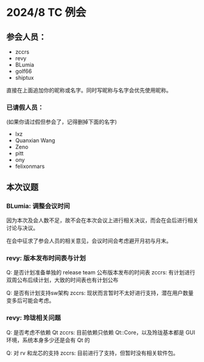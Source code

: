 2024/8 TC 例会
===

## 参会人员：

- zccrs
- revy
- BLumia
- golf66
- shiptux

直接在上面追加你的昵称或名字。同时写昵称与名字会优先使用昵称。

### 已请假人员：

(如果你请过假但参会了，记得删掉下面的名字)

- lxz
- Quanxian Wang
- Zeno
- pitt
- ony
- felixonmars

## 本次议题

### BLumia: 调整会议时间

因为本次及会人数不足，故不会在本次会议上进行相关决议，而会在会后进行相关讨论与决议。

在会中征求了参会人员的相关意见，会议时间会考虑避开月初与月末。

### revy: 版本发布时间表与计划

Q: 是否计划准备单独的 release team 公布版本发布的时间表
zccrs: 有计划进行双周公布后续计划，大致的时间表也有计划公布

Q: 是否有计划支持sw架构
zccrs: 现状而言暂时不太好进行支持，潜在用户数量变多后可能会考虑。

### revy: 玲珑相关问题

Q: 是否考虑不依赖 Qt
zccrs: 目前依赖只依赖 Qt::Core，以及玲珑基本都是 GUI 环境，系统本身多少还是会有 Qt 的

Q: 对 rv 和龙芯的支持
zccrs: 目前进行了支持，但暂时没有相关软件包。
